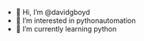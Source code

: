 - 👋 Hi, I’m @davidgboyd
- 👀 I’m interested in pythonautomation
- 🌱 I’m currently learning python

<!---
davidgboyd/davidgboyd is a ✨ special ✨ repository because its `README.md` (this file) appears on your GitHub profile.
You can click the Preview link to take a look at your changes.
--->
